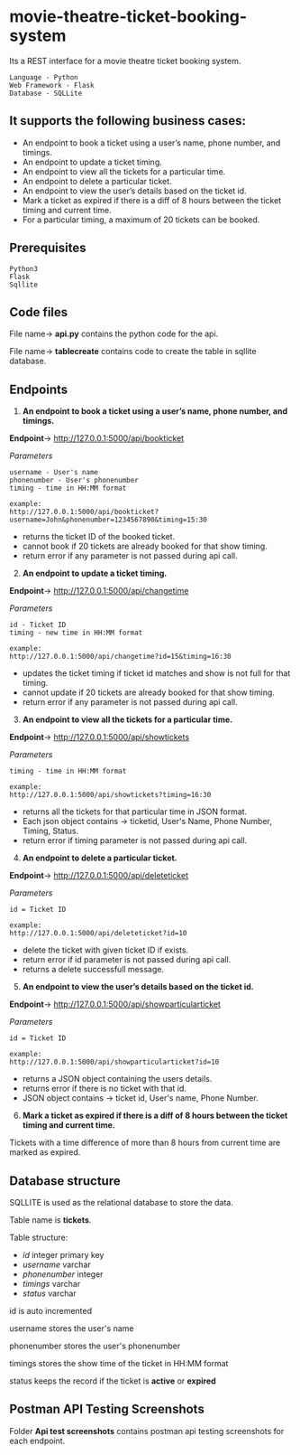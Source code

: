 # movie-theatre-ticket-booking-system

Its a REST interface for a movie theatre ticket booking system.
```
Language - Python
Web Framework - Flask
Database - SQLLite
```

## It supports the following business cases:
- An endpoint to book a ticket using a user’s name, phone number, and timings.
- An endpoint to update a ticket timing.
- An endpoint to view all the tickets for a particular time.
- An endpoint to delete a particular ticket.
- An endpoint to view the user’s details based on the ticket id.
- Mark a ticket as expired if there is a diff of 8 hours between the ticket timing and current time.
- For a particular timing, a maximum of 20 tickets can be booked.

## Prerequisites

```
Python3
Flask
Sqllite
```
## Code files

File name-> **api.py** contains the python code for the api.

File name-> **tablecreate** contains code to create the table in sqllite database.

## Endpoints

1. **An endpoint to book a ticket using a user’s name, phone number, and timings.**

**Endpoint**-> http://127.0.0.1:5000/api/bookticket

*Parameters*
```
username - User's name
phonenumber - User's phonenumber
timing - time in HH:MM format

example: 
http://127.0.0.1:5000/api/bookticket?username=John&phonenumber=1234567890&timing=15:30
```

- returns the ticket ID of the booked ticket.
- cannot book if 20 tickets are already booked for that show timing.
- return error if any parameter is not passed during api call.

2. **An endpoint to update a ticket timing.**

**Endpoint**-> http://127.0.0.1:5000/api/changetime

*Parameters*
```
id - Ticket ID
timing - new time in HH:MM format

example: 
http://127.0.0.1:5000/api/changetime?id=15&timing=16:30
```

- updates the ticket timing if ticket id matches and show is not full for that timing.
- cannot update if 20 tickets are already booked for that show timing.
- return error if any parameter is not passed during api call.

3. **An endpoint to view all the tickets for a particular time.**


**Endpoint**-> http://127.0.0.1:5000/api/showtickets

*Parameters*
```
timing - time in HH:MM format

example: 
http://127.0.0.1:5000/api/showtickets?timing=16:30
```
- returns all the tickets for that particular time in JSON format.
- Each json object contains -> ticketid, User's Name, Phone Number, Timing, Status.
- return error if timing parameter is not passed during api call.

4. **An endpoint to delete a particular ticket.**


**Endpoint**-> http://127.0.0.1:5000/api/deleteticket

*Parameters*
```
id = Ticket ID

example: 
http://127.0.0.1:5000/api/deleteticket?id=10
```
- delete the ticket with given ticket ID if exists.
- return error if id parameter is not passed during api call.
- returns a delete successfull message.

5. **An endpoint to view the user’s details based on the ticket id.**


**Endpoint**-> http://127.0.0.1:5000/api/showparticularticket

*Parameters*
```
id = Ticket ID

example: 
http://127.0.0.1:5000/api/showparticularticket?id=10
```
- returns a JSON object containing the users details.
- returns error if there is no ticket with that id.
- JSON object contains -> ticket id, User's name, Phone Number.

6. **Mark a ticket as expired if there is a diff of 8 hours between the ticket timing and current time.**

Tickets with a time difference of more than 8 hours from current time are marked as expired.

## Database structure

SQLLITE is used as the relational database to store the data.

Table name is **tickets**.

Table structure:
- *id* integer primary key
- *username* varchar
- *phonenumber* integer
- *timings* varchar
- *status* varchar

id is auto incremented

username stores the user's name

phonenumber stores the user's phonenumber

timings stores the show time of the ticket in HH:MM format

status keeps the record if the ticket is **active** or **expired**

## Postman API Testing Screenshots

Folder **Api test screenshots** contains postman api testing screenshots for each endpoint.
